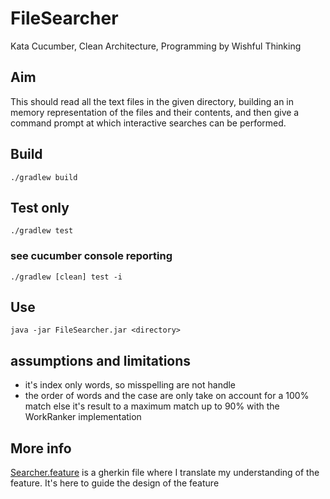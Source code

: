 # FileSearcher
Kata Cucumber, Clean Architecture, Programming by Wishful Thinking

## Aim
This should read all the text files in the given directory, building an in memory representation of the
files and their contents, and then give a command prompt at which interactive searches can be
performed.

## Build
`./gradlew build`

## Test only
`./gradlew test`

### see cucumber console reporting
`./gradlew [clean] test -i`

## Use

`java -jar FileSearcher.jar <directory>`

## assumptions and limitations

- it's index only words, so misspelling are not handle 
- the order of words and the case are only take on account for a 100% match else it's result to a maximum match up to
 90% with the WorkRanker implementation

## More info

[Searcher.feature](./src/test/resources/Searcher.feature) is a gherkin file where I translate my understanding of the feature.
It's here to guide the design of the feature
